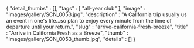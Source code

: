 {
  "detail_thumbs" : [],
  "tags" : [
              "all-year club"
            ],
  "image" : "images/gallery/SCN_0053.jpg",
  "description" : "A California trip usually us an event in one's life...so plan to enjoy every minute from the time of departure until your return.",
  "slug" : "arrive-california-fresh-breeze",
  "title" : "Arrive in California Fresh as a Breeze",
  "thumb" : "images/gallery/SCN_0053_thumb.jpg",
  "details" : []
}

